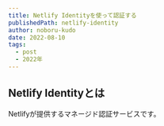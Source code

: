 ```yaml
---
title: Netlify Identityを使って認証する
publishedPath: netlify-identity
author: noboru-kudo
date: 2022-08-10
tags:
  - post
  - 2022年
---
```

## Netlify Identityとは

Netlifyが提供するマネージド認証サービスです。